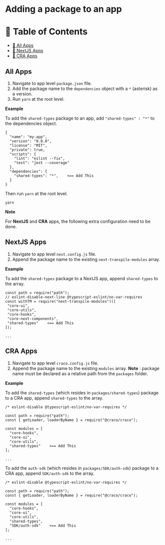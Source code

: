 # Adding a package to an app

<!-- Table of Contents -->

# :notebook_with_decorative_cover: Table of Contents

- [:book: All Apps](#all-apps)
- [:memo: NextJS Apps](#nextjs-apps)
- [:memo: CRA Apps](#cra-apps)

<!-- All Apps -->

## **All Apps**

1. Navigate to app level `package.json` file.
2. Add the package name to the `dependencies` object with a `*` (asterisk) as a version.
3. Run `yarn` at the root level.

**Example**

To add the `shared-types` package to an app, add `"shared-types" : "*"` to the dependencies object.

```
{
  "name": "my-app",
  "version": "0.0.0",
  "license": "MIT",
  "private": true,
  "scripts": {
    "lint": "eslint --fix",
    "test": "jest --coverage"
  },
  "dependencies": {
    "shared-types": "*",    <== Add This
  }
}
```

Then run `yarn` at the root level.

```
yarn
```

**Note**

For **NextJS** and **CRA** apps, the following extra configuration need to be done.

<!-- Next Apps -->

## **NextJS Apps**

1. Navigate to app level `next.config.js` file.
2. Append the package name to the existing `next-transpile-modules` array.

**Example**

To add the `shared-types` package to a NextJS app, append `shared-types` to the array.

```
const path = require("path");
// eslint-disable-next-line @typescript-eslint/no-var-requires
const withTM = require("next-transpile-modules")([
 "core-ui",
 "core-utils",
 "core-hooks",
 "core-next-components",
 "shared-types"    <== Add This
]);

...
```

<!-- CRA Apps -->

## **CRA Apps**

1. Navigate to app level `craco.config.js` file.
2. Append the package name to the existing `modules` array. **Note** : package name must be declared as a relative path from the `packages` folder.

**Example**

To add the `shared-types` (which resides in `packages/shared-types`) package to a CRA app, append `shared-types` to the array.

```
/* eslint-disable @typescript-eslint/no-var-requires */

const path = require("path");
const { getLoader, loaderByName } = require("@craco/craco");

const modules = [
  "core-hooks",
  "core-ui",
  "core-utils",
  "shared-types"    <== Add This
];

...
```

To add the `auth-sdk` (which resides in `packages/SDK/auth-sdk`) package to a CRA app, append `SDK/auth-sdk` to the array.

```
/* eslint-disable @typescript-eslint/no-var-requires */

const path = require("path");
const { getLoader, loaderByName } = require("@craco/craco");

const modules = [
  "core-hooks",
  "core-ui",
  "core-utils",
  "shared-types",
  "SDK/auth-sdk"    <== Add This
];

...
```
